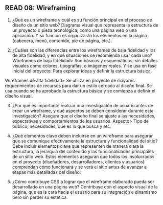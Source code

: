 

## READ 08: Wireframing

1.	¿Qué es un wireframe y cuál es su función principal en el proceso de diseño de un sitio web?
Diagrama visual que representa la estructura de un proyecto o pieza tecnológica, como una página web o una aplicación. Y su función es organizarán los elementos en la página (cabecera, menú, contenido, pie de página, etc.). 

2.	¿Cuáles son las diferencias entre los wireframes de baja fidelidad y los de alta fidelidad, y en qué situaciones se recomienda usar cada uno?
Wireframes de baja fidelidad> Son básicos y esquemáticos, sin detalles visuales como colores, tipografías, o imágenes reales. Y se usa en fase inicial del proyecto: Para explorar ideas y definir la estructura básica.

Wireframes de alta fidelidad> Se utiliza en proyecto de mayores requerimientos de recursos para dar un estilo cercado al diseño final. Se usa cuando se ha aprobado la estructura básica y se comienza a definir el diseño visual.

3.	¿Por qué es importante realizar una investigación de usuario antes de crear un wireframe, y qué aspectos se deben considerar durante esta investigación?
Asegura que el diseño final se ajuste a las necesidades, expectativas y comportamientos de los usuarios. 
Aspecto> Tipo de público, necesidades, que es lo que busca y etc.

4.	¿Qué elementos clave deben incluirse en un wireframe para asegurar que se comunique efectivamente la estructura y funcionalidad del sitio?
Debe incluir elementos clave que representen de manera clara la estructura, la jerarquía del contenido y las funcionalidades principales de un sitio web. Estos elementos aseguran que todos los involucrados en el proyecto (diseñadores, desarrolladores, clientes y usuarios) comprendan cómo funcionará y se verá el sitio antes de avanzar a etapas más detalladas del diseño.

5.	¿Cómo contribuye CSS a lograr que el wireframe elaborado pueda ser desarrollado en una página web?
Contribuye con el aspecto visual de la página, que es la cara hacia el usuario para su integración e dinamismo pero sin perder su estética.
